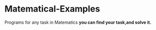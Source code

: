 # Matematical-Examples
Programs for any task in Matematics
**you can find your task,and solve it.**
